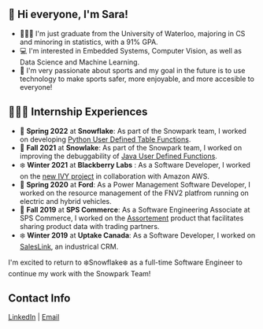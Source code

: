 ## 👋  Hi everyone, I'm Sara!
- 👩🏽‍🎓  I'm just graduate from the University of Waterloo, majoring in CS and minoring in statistics, with a 91% GPA.
- 💻  I'm interested in Embedded Systems, Computer Vision, as well as Data Science and Machine Learning.
- 🏀  I'm very passionate about sports and my goal in the future is to use technology to make sports safer, more enjoyable, and more accesible to everyone!

## 👩🏽‍💼 Internship Experiences 
- 🌸 **Spring 2022** at **Snowflake**: As part of the Snowpark team, I worked on developing [Python User Defined Table Functions](https://docs.snowflake.com/en/developer-guide/udf/python/udf-python-tabular-functions.html). 
- 🍁 **Fall 2021** at **Snowlake**: As part of the Snowpark team, I worked on improving the debuggability of [Java User Defined Functions](https://docs.snowflake.com/en/developer-guide/udf/java/udf-java-introduction.html). 
- ❄️ **Winter 2021** at **Blackberry Labs** : As a Software Developer, I worked on the [new IVY project](https://blackberry.qnx.com/en/aws) in collaboration with Amazon AWS.
- 🌸 **Spring 2020** at **Ford**: As a Power Management Software Developer, I worked on the resource management of the FNV2 platfrom running on electric and hybrid vehicles.
- 🍁 **Fall 2019** at **SPS Commerce**: As a Software Engineering Associate at SPS Commerce, I worked on the [Assortement](https://www.spscommerce.com/products/assortment/) product that facilitates sharing product data with trading partners.
- ❄️ **Winter 2019** at **Uptake Canada**: As a Software Developer, I worked on [SalesLink](https://www.uptake.com/dealer/sales-solutions#industrial-crm), an industrical CRM.

I'm excited to return to ❄️Snowflake❄️ as a full-time Software Engineer to continue my work with the Snowpark Team!  

## Contact Info 
[LinkedIn](https://www.linkedin.com/in/sara-abdelrahman-975950148/) | [Email](shhabdel@uwaterloo.ca)

<!---
shhabdel/shhabdel is a ✨ special ✨ repository because its `README.md` (this file) appears on your GitHub profile.
You can click the Preview link to take a look at your changes.
--->
